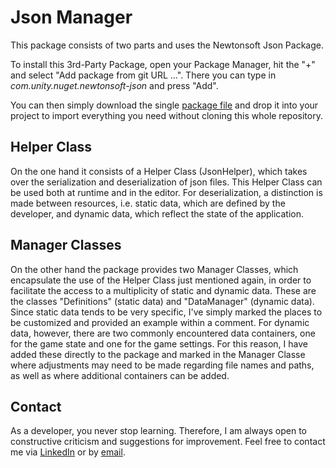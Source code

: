 # Json Manager 
This package consists of two parts and uses the Newtonsoft Json Package. 

To install this 3rd-Party Package, open your Package Manager, hit the "+" and select "Add package from git URL ...". There you can type in *com.unity.nuget.newtonsoft-json* and press "Add".

You can then simply download the single [package file](Json.unitypackage) and drop it into your project to import everything you need without cloning this whole repository. 

## Helper Class
On the one hand it consists of a Helper Class (JsonHelper), which takes over the serialization and deserialization of json files. This Helper Class can be used both at runtime and in the editor. For deserialization, a distinction is made between resources, i.e. static data, which are defined by the developer, and dynamic data, which reflect the state of the application.

## Manager Classes
On the other hand the package provides two Manager Classes, which encapsulate the use of the Helper Class just mentioned again, in order to facilitate the access to a multiplicity of static and dynamic data. These are the classes "Definitions" (static data) and "DataManager" (dynamic data). Since static data tends to be very specific, I've simply marked the places to be customized and provided an example within a comment. For dynamic data, however, there are two commonly encountered data containers, one for the game state and one for the game settings. For this reason, I have added these directly to the package and marked in the Manager Classe where adjustments may need to be made regarding file names and paths, as well as where additional containers can be added.

## Contact
As a developer, you never stop learning. Therefore, I am always open to constructive criticism and suggestions for improvement. Feel free to contact me via [LinkedIn](https://www.linkedin.com/in/christian-h%C3%B6rath-0ba068201/) or by [email](mailto:hoerath.christian@gmail.com).
